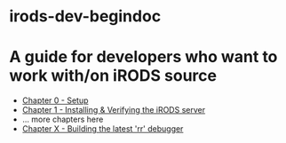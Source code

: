 # irods-dev-begindoc

A guide for developers who want to work with/on iRODS source
=======================================================================
- [Chapter 0 - Setup](./zero.md)
- [Chapter 1 - Installing & Verifying the iRODS server](./one.md)
- ... more chapters here
- [Chapter X - Building the latest 'rr' debugger](./rr.md)
